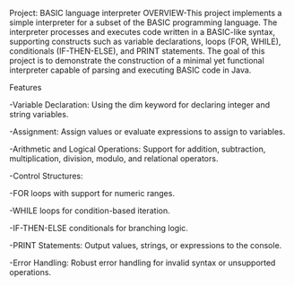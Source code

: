 Project: BASIC language interpreter
OVERVIEW-This project implements a simple interpreter for a subset of the BASIC programming language. The interpreter processes and executes code written in a BASIC-like syntax, supporting constructs such as variable declarations, loops (FOR, WHILE), conditionals (IF-THEN-ELSE), and PRINT statements. The goal of this project is to demonstrate the construction of a minimal yet functional interpreter capable of parsing and executing BASIC code in Java.


Features

-Variable Declaration: Using the dim keyword for declaring integer and string variables.

-Assignment: Assign values or evaluate expressions to assign to variables.

-Arithmetic and Logical Operations: Support for addition, subtraction, multiplication, division, modulo, and relational operators.

-Control Structures:

-FOR loops with support for numeric ranges.

-WHILE loops for condition-based iteration.

-IF-THEN-ELSE conditionals for branching logic.

-PRINT Statements: Output values, strings, or expressions to the console.

-Error Handling: Robust error handling for invalid syntax or unsupported operations.
